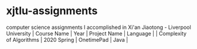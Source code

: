 # xjtlu-assignments
computer science assignments I accomplished in Xi'an Jiaotong - Liverpool University
| Course Name | Year | Project Name | Language |
| Complexity of Algorithms | 2020 Spring | OnetimePad | Java |
